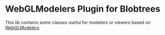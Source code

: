 # WebGLModelers Plugin for Blobtrees

This lib contains some classes useful for modelers or viewers based on [WebGLModelers](https://github.com/maximeq/webgl-modelers).
